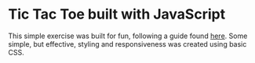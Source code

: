 # Tic Tac Toe built with JavaScript

This simple exercise was built for fun, following a guide found [here](https://dev.to/bornasepic/pure-and-simple-tic-tac-toe-with-javascript-4pgn). Some simple, but effective, styling and responsiveness was created using basic CSS.
